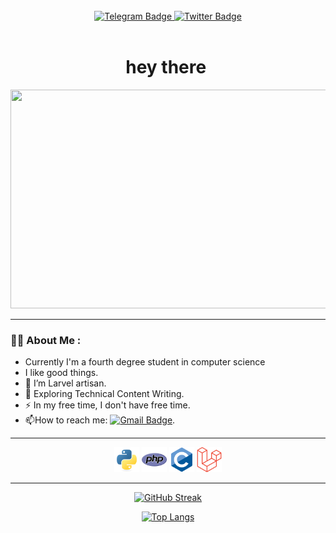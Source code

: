 <div id="header" align="center">
  <img src="https://media.giphy.com/media/Qo2dupDib32rkTY4hX/giphy.gif" alt="">
</div>

<!-- limnkedin badge-->
<div id="badges" align="center">
<!--  telegram badge  -->
  <a href="https://t.me/Paulkafanda">
    <img src="https://img.shields.io/badge/Telegram-red?style=for-the-badge&logo=telegram&logoColor=white" alt="Telegram Badge"/>
  </a>
  
<!--  twiter badge  -->
  <a href="https://twitter.com/paul_kaf_N">
    <img src="https://img.shields.io/badge/Twitter-blue?style=for-the-badge&logo=twitter&logoColor=white" alt="Twitter Badge"/>
  </a>
  <br>
<!--  view number  -->
  <img src="https://komarev.com/ghpvc/?username=paulkaf84&style=flat-square&color=blue" alt=""/>
</div>

<!-- gif salut -->
<h1 align="center">
  hey there
  <img src="https://media.giphy.com/media/hvRJCLFzcasrR4ia7z/giphy.gif" width="30px" alt=""/>
</h1>

<!-- gif codeur -->
<div align="center">
  <img src="https://media.giphy.com/media/dWesBcTLavkZuG35MI/giphy.gif" width="600" height="350" alt=""/>
</div>

---

### :man_technologist: About Me : 
  - Currently I'm a fourth degree student in computer science
  - I like good things.
- :telescope: I’m Larvel artisan.
- :seedling: Exploring Technical Content Writing.
- :zap: In my free time, I don't have free time.
- :mailbox:How to reach me: [![Gmail Badge](https://img.shields.io/badge/-ail-blue?style=flat&logo=Gmail&logoColor=white)](mailto:paulkafanda@gmail.com).

---
<div align="center">

  <img src="https://github.com/devicons/devicon/blob/master/icons/python/python-original.svg" alt="Python" height="40" width="40"/>
  <img src="https://github.com/devicons/devicon/blob/master/icons/php/php-original.svg" alt="PHP" height="40" width="40"/>
  <img src="https://github.com/devicons/devicon/blob/master/icons/c/c-original.svg" alt="C" height="40" width="40"/>
  <img src="https://github.com/devicons/devicon/blob/master/icons/laravel/laravel-original.svg" alt="C" height="40" width="40"/>
</div>

---


<div align="center">
  <div>

  [![GitHub Streak](http://github-readme-streak-stats.herokuapp.com?user=paulkaf84&theme=highcontrast&hide_border=true)](https://git.io/streak-stats)

  </div>
  <div>
    
  [![Top Langs](https://github-readme-stats.vercel.app/api/top-langs/?username=paulkaf84&layout=compact&theme=vision-friendly-dark)](https://github.com/anuraghazra/github-readme-stats)
  </div>

</div>

